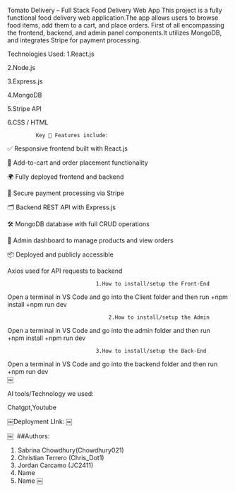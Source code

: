 																																								
Tomato Delivery – Full Stack Food Delivery Web App
This project is a fully functional food delivery web application.The app allows users to browse food items, add them to a cart, and place orders.
First of all encompassing the frontend, backend, and admin panel components.It utilizes  MongoDB, and integrates Stripe for payment processing.

Technologies Used:
1.React.js

2.Node.js

3.Express.js

4.MongoDB

5.Stripe API

6.CSS / HTML

             Key 🌟 Features include:

✅ Responsive frontend built with React.js

🛒 Add-to-cart and order placement functionality

🌍 Fully deployed frontend and backend

🧾 Secure payment processing via Stripe

🗂️ Backend REST API with Express.js

🛠️ MongoDB database with full CRUD operations

🔐 Admin dashboard to manage products and view orders

📦 Deployed and publicly accessible

Axios used for API requests to backend


			                    1.How to install/setup the Front-End

Open a terminal in VS Code and go into the Client folder and then run
	+npm install
+npm run dev    




                             		2.How to install/setup the Admin
			   
Open a terminal in VS Code and go into the admin folder and then run																							
+npm install
+npm run dev	




			                    3.How to install/setup the Back-End	
		       
   Open a terminal in VS Code and go into the backend folder and then run																					+npm run dev	
￼



AI tools/Technology we used:

Chatgpt,Youtube 




￼Deployment LInk:
￼

 
￼
 ##Authors:
1. Sabrina Chowdhury(Chowdhury021)
2. Christian Terrero (Chris_Dot1)
3. Jordan Carcamo (JC2411)
4. Name
5. Name
￼


